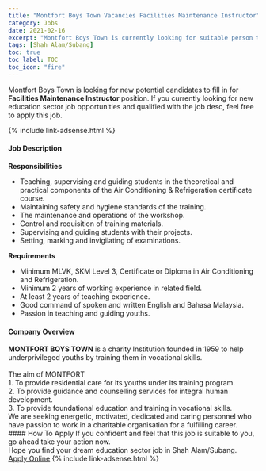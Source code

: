 ```yaml
---
title: "Montfort Boys Town Vacancies Facilities Maintenance Instructor" 
category: Jobs 
date: 2021-02-16 
excerpt: "Montfort Boys Town is currently looking for suitable person to fill in the Facilities Maintenance Instructor which positioned at Shah Alam/Subang" 
tags: [Shah Alam/Subang] 
toc: true 
toc_label: TOC 
toc_icon: "fire" 
--- 
```


<p>Montfort Boys Town is looking for new potential candidates to fill in for <b>Facilities Maintenance Instructor</b> position. If you currently looking for new education sector job opportunities and qualified with the job desc, feel free to apply this job.
</p>{% include link-adsense.html %} 
 <div><div><h4>Job Description</h4></div><div><div><span><div><p><strong>Responsibilities</strong></p><ul><li>Teaching, supervising and guiding students in the theoretical and practical components of the Air Conditioning &amp; Refrigeration certificate course.</li><li>Maintaining safety and hygiene standards of the training.</li><li>The maintenance and operations of the workshop.</li><li>Control and requisition of training materials.</li><li>Supervising and guiding students with their projects.</li><li>Setting, marking and invigilating of examinations.</li></ul><p><strong>Requirements</strong>&#160;&#160;&#160;&#160;&#160;&#160;&#160;&#160;&#160;&#160;&#160;&#160;&#160;&#160;&#160;&#160;</p><ul><li>Minimum MLVK, SKM Level 3, Certificate or Diploma in Air Conditioning and Refrigeration.</li><li>Minimum 2 years of working experience in related field.</li><li>At least 2 years of teaching experience.</li><li>Good command of spoken and written English and Bahasa Malaysia.</li><li>Passion in teaching and guiding youths.</li></ul></div></span></div></div></div> 
<div><div><h4>Company Overview</h4></div><div><div><span><div><div>
<div><strong>MONTFORT BOYS TOWN</strong> is a charity Institution founded in 1959 to help underprivileged youths by training them in vocational skills.&#160;<br>
&#160;<br>
The aim of MONTFORT<br>
1. To provide residential care for its youths under its training program.<br>
2. To provide guidance and counselling services for integral human development.<br>
3. To provide foundational education and training in vocational skills.</div>
<div>We are seeking energetic, motivated, dedicated and caring personnel who have passion to work in a charitable organisation for a fulfilling career.</div>
</div></div></span></div></div></div> 
#### How To Apply 
If you confident and feel that this job is suitable to you, go ahead take your action now. <br/> 
Hope you find your dream education sector job in Shah Alam/Subang. <br/> 
<a href="https://www.jobstreet.com.my/en/job/facilities-maintenance-instructor-4482543?jobId=jobstreet-my-job-4482543" class="btn btn--info" target="_blank" rel="nofollow noopenner">Apply Online</a> 
{% include link-adsense.html %} 